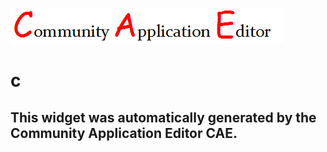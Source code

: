 ![CAE](https://github.com/GHProjectsTest/frontendComponent-180/blob/gh-pages/img/logo.png)  

c
===================


This widget was automatically generated by the Community Application Editor CAE.  
---------------
